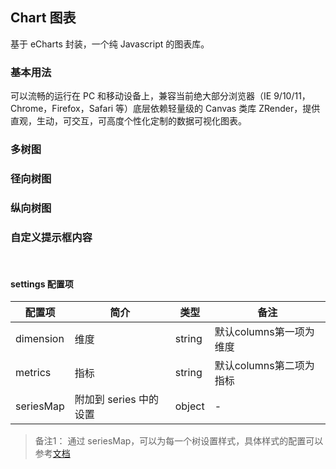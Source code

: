 <div class="demo-header">
<p class="overviewicon">
  <span class="wapi-chart-pie"/>
</p>

## Chart 图表

<nova-uxlink widget-name="Chart"></nova-uxlink>

基于 eCharts 封装，一个纯 Javascript 的图表库。
</div>

### 基本用法

<p>可以流畅的运行在 PC 和移动设备上，兼容当前绝大部分浏览器（IE 9/10/11，Chrome，Firefox，Safari 等）底层依赖轻量级的 Canvas 类库 ZRender，提供直观，生动，可交互，可高度个性化定制的数据可视化图表。</p>

<nova-demo-view link="chart/tree/base"></nova-demo-view>

### 多树图

<nova-demo-view link="chart/tree/demo2"></nova-demo-view>

### 径向树图

<nova-demo-view link="chart/tree/demo3"></nova-demo-view>

### 纵向树图

<nova-demo-view link="chart/tree/demo4"></nova-demo-view>

### 自定义提示框内容

<nova-demo-view link="chart/tree/demo5"></nova-demo-view>

<br>

#### settings 配置项

| 配置项 | 简介 | 类型 | 备注 |
| --- | --- | --- | --- |
| dimension | 维度 | string | 默认columns第一项为维度 |
| metrics | 指标 | string | 默认columns第二项为指标 |
| seriesMap | 附加到 series 中的设置 | object | - |

> 备注1： 通过 seriesMap，可以为每一个树设置样式，具体样式的配置可以参考[文档](http://xui.test.huawei.com/echarts4/echarts-doc/public/cn/option.html#series-tree)
